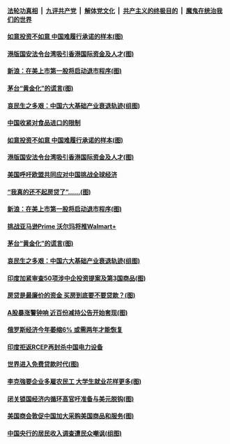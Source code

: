####  [法轮功真相](../../../../basic/blob/master/README.md?t=07090102) &nbsp;|&nbsp; [九评共产党](../../../../9ping.md/blob/master/README.md?t=07090102) &nbsp;|&nbsp; [解体党文化](../../../../jtdwh.md/blob/master/README.md?t=07090102)  &nbsp;|&nbsp; [共产主义的终极目的](../../../../gczydzjmd.md/blob/master/README.md?t=07090102) &nbsp;|&nbsp; [魔鬼在统治我们的世界](../../../../mgztzwmdsj.md/blob/master/README.md?t=07090102) 

#### [如意投资不如意 中国难履行承诺的样本(图)](../pages/p5/939080.md?t=07090102) 

#### [港版国安法令台湾吸引香港国际资金及人才(图)](../pages/p5/939076.md?t=07090102) 

#### [新浪：在美上市第一股将启动退市程序(图)](../pages/p5/939023.md?t=07090102) 

#### [茅台“黄金化”的谎言(图)](../pages/p5/939017.md?t=07090102) 

#### [哀民生之多艰：中国六大基础产业衰退轨迹(组图)](../pages/p5/939007.md?t=07090102) 


#### [中国收紧对食品进口的限制](../pages/p5/939082.md?t=07090102) 

#### [如意投资不如意 中国难履行承诺的样本(图)](../pages/p5/939080.md?t=07090102) 

#### [港版国安法令台湾吸引香港国际资金及人才(图)](../pages/p5/939076.md?t=07090102) 

#### [美国呼吁欧盟共同应对中国挑战全球经济](../pages/p5/939074.md?t=07090102) 

#### [“我真的还不起房贷了”……(图)](../pages/p5/939012.md?t=07090102) 

#### [新浪：在美上市第一股将启动退市程序(图)](../pages/p5/939023.md?t=07090102) 

#### [挑战亚马逊Prime 沃尔玛将推Walmart+](../pages/p5/939020.md?t=07090102) 

#### [茅台“黄金化”的谎言(图)](../pages/p5/939017.md?t=07090102) 

#### [哀民生之多艰：中国六大基础产业衰退轨迹(组图)](../pages/p5/939007.md?t=07090102) 


#### [印度加紧审查50项涉中企投资提案及第3国商品(图)](../pages/p5/938987.md?t=07090102) 

#### [房贷是最廉价的资金 买房到底要不要贷款？(图)](../pages/p5/938982.md?t=07090102) 

#### [A股暴涨警钟响 近百份减持公告开始套现(图)](../pages/p5/938981.md?t=07090102) 

#### [俄罗斯经济今年萎缩6% 或需两年才能恢复](../pages/p5/938968.md?t=07090102) 

#### [印度拒返RCEP再封杀中国电力设备](../pages/p5/938910.md?t=07090102) 

#### [世界进入免费贷款时代(图)](../pages/p5/938900.md?t=07090102) 

#### [李克強要企业多雇农民工 大学生就业花样更多(图)](../pages/p5/938870.md?t=07090102) 

#### [闭关锁国经济内循环高官吁准备与美元脱钩(图)](../pages/p5/938898.md?t=07090102) 

#### [美国商会敦促中国加大采购美国商品和服务(图)](../pages/p5/938895.md?t=07090102) 

#### [中国央行的居民收入调查遭民众嘲讽(组图)](../pages/p5/938858.md?t=07090102) 

